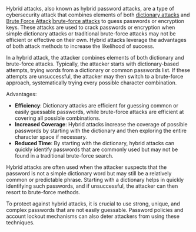 Hybrid attacks, also known as hybrid password attacks, are a type of cybersecurity attack that combines elements of both [dictionary attacks]() and [Brute Force Attack|brute-force attacks]() to guess passwords or encryption keys. These attacks are used to crack passwords or encryption when simple dictionary attacks or traditional brute-force attacks may not be efficient or effective on their own. Hybrid attacks leverage the advantages of both attack methods to increase the likelihood of success.

In a hybrid attack, the attacker combines elements of both dictionary and brute-force attacks. Typically, the attacker starts with dictionary-based attempts, trying words from a dictionary or common passwords list. If these attempts are unsuccessful, the attacker may then switch to a brute-force approach, systematically trying every possible character combination.

Advantages:

- **Efficiency**: Dictionary attacks are efficient for guessing common or easily guessable passwords, while brute-force attacks are efficient at covering all possible combinations.
- **Increased Coverage**: Hybrid attacks increase the coverage of possible passwords by starting with the dictionary and then exploring the entire character space if necessary.
- **Reduced Time**: By starting with the dictionary, hybrid attacks can quickly identify passwords that are commonly used but may not be found in a traditional brute-force search.

Hybrid attacks are often used when the attacker suspects that the password is not a simple dictionary word but may still be a relatively common or predictable phrase. Starting with a dictionary helps in quickly identifying such passwords, and if unsuccessful, the attacker can then resort to brute-force methods.

To protect against hybrid attacks, it is crucial to use strong, unique, and complex passwords that are not easily guessable. Password policies and account lockout mechanisms can also deter attackers from using these techniques.